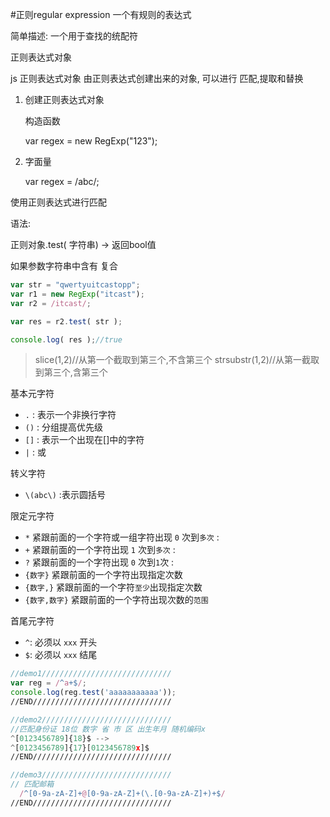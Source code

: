 #正则regular expression 一个有规则的表达式

简单描述: 一个用于查找的统配符

正则表达式对象

js 正则表达式对象 由正则表达式创建出来的对象, 可以进行 匹配,提取和替换

1. 创建正则表达式对象

   构造函数 

   var regex = new RegExp("123");

2. 字面量
   
   var regex = /abc/;
   
使用正则表达式进行匹配

语法: 

   正则对象.test( 字符串) -> 返回bool值

如果参数字符串中含有 复合 

```javascript
var str = "qwertyuitcastopp";
var r1 = new RegExp("itcast");
var r2 = /itcast/;

var res = r2.test( str );

console.log( res );//true 
```
> slice(1,2)//从第一个截取到第三个,不含第三个
strsubstr(1,2)//从第一截取到第三个,含第三个

基本元字符

-  `.`  : 表示一个非换行字符
- `()` : 分组提高优先级
- `[]` : 表示一个出现在[]中的字符
- `|`  : 或

转义字符

- `\(abc\)` :表示圆括号

限定元字符

- `*` 紧跟前面的一个字符或一组字符出现 `0` 次到`多次` : 
- `+` 紧跟前面的一个字符出现 `1` 次到`多次` : 
- `?` 紧跟前面的一个字符出现 `0` 次到`1`次  :
- `{数字}` 紧跟前面的一个字符出现指定次数
- `{数字,}` 紧跟前面的一个字符`至少`出现指定次数
- `{数字,数字}` 紧跟前面的一个字符出现次数的`范围`

首尾元字符

- `^`: 必须以 `xxx` 开头
- `$`: 必须以 `xxx` 结尾

```javascript
//demo1/////////////////////////////
var reg = /^a+$/;
console.log(reg.test('aaaaaaaaaaa'));
//END///////////////////////////////

//demo2/////////////////////////////
//匹配身份证 18位 数字 省 市 区 出生年月 随机编码x
^[0123456789]{18}$ -->
^[0123456789]{17}[0123456789x]$
//END///////////////////////////////

//demo3/////////////////////////////
// 匹配邮箱 
  /^[0-9a-zA-Z]+@[0-9a-zA-Z]+(\.[0-9a-zA-Z]+)+$/
//END///////////////////////////////
```

